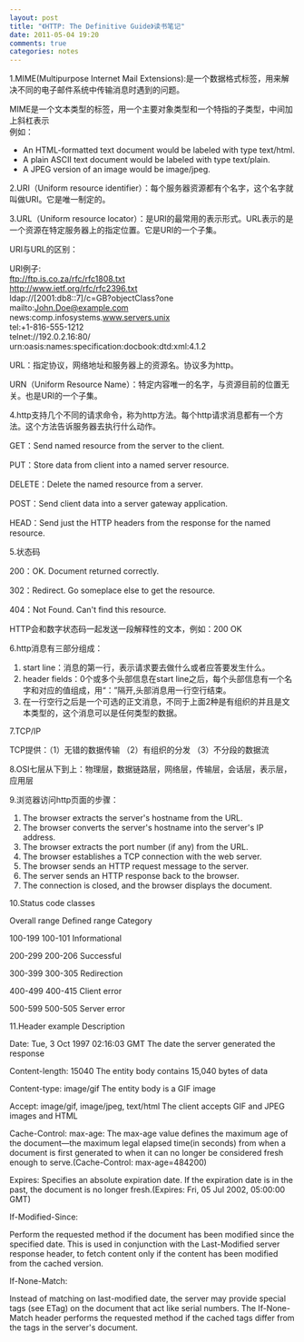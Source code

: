 ```yaml
---
layout: post
title: "《HTTP: The Definitive Guide》读书笔记"
date: 2011-05-04 19:20
comments: true
categories: notes
---
```

1.MIME(Multipurpose Internet Mail Extensions):是一个数据格式标签，用来解决不同的电子邮件系统中传输消息时遇到的问题。 
 
MIME是一个文本类型的标签，用一个主要对象类型和一个特指的子类型，中间加上斜杠表示  
例如：

* An HTML-formatted text document would be labeled with type text/html.  
* A plain ASCII text document would be labeled with type text/plain.  
* A JPEG version of an image would be image/jpeg.  

2.URI（Uniform resource identifier）：每个服务器资源都有个名字，这个名字就叫做URI。它是唯一制定的。

3.URL（Uniform resource locator）：是URI的最常用的表示形式。URL表示的是一个资源在特定服务器上的指定位置。它是URI的一个子集。 <!--more-->

URI与URL的区别：

URI例子:  
  ftp://ftp.is.co.za/rfc/rfc1808.txt  
  http://www.ietf.org/rfc/rfc2396.txt  
  ldap://[2001:db8::7]/c=GB?objectClass?one  
  mailto:John.Doe@example.com  
  news:comp.infosystems.www.servers.unix  
  tel:+1-816-555-1212  
  telnet://192.0.2.16:80/  
  urn:oasis:names:specification:docbook:dtd:xml:4.1.2  

URL：指定协议，网络地址和服务器上的资源名。协议多为http。

URN（Uniform Resource Name）：特定内容唯一的名字，与资源目前的位置无关。也是URI的一个子集。

4.http支持几个不同的请求命令，称为http方法。每个http请求消息都有一个方法。这个方法告诉服务器去执行什么动作。

GET：Send named resource from the server to the client.

PUT：Store data from client into a named server resource.

DELETE：Delete the named resource from a server.

POST：Send client data into a server gateway application.

HEAD：Send just the HTTP headers from the response for the named resource.

5.状态码

200：OK. Document returned correctly.

302：Redirect. Go someplace else to get the resource.

404：Not Found. Can't find this resource.

HTTP会和数字状态码一起发送一段解释性的文本，例如：200 OK
        

6.http消息有三部分组成：

1. start line：消息的第一行，表示请求要去做什么或者应答要发生什么。
2. header fields：0个或多个头部信息在start line之后，每个头部信息有一个名字和对应的值组成，用“：”隔开,头部消息用一行空行结束。
3. 在一行空行之后是一个可选的正文消息，不同于上面2种是有组织的并且是文本类型的，这个消息可以是任何类型的数据。

7.TCP/IP

TCP提供：（1）无错的数据传输  （2）有组织的分发  （3）不分段的数据流

8.OSI七层从下到上：物理层，数据链路层，网络层，传输层，会话层，表示层，应用层

9.浏览器访问http页面的步骤：

1. The browser extracts the server's hostname from the URL.
2. The browser converts the server's hostname into the server's IP address.
3. The browser extracts the port number (if any) from the URL.
4. The browser establishes a TCP connection with the web server.
5. The browser sends an HTTP request message to the server.
6. The server sends an HTTP response back to the browser.
7. The connection is closed, and the browser displays the document.

10.Status code classes 

Overall range  Defined range  Category

100-199        100-101        Informational

200-299        200-206        Successful

300-399        300-305        Redirection

400-499        400-415        Client error

500-599        500-505        Server error

11.Header example                    Description

Date: Tue, 3 Oct 1997 02:16:03 GMT  The date the server generated the response

Content-length: 15040               The entity body contains 15,040 bytes of data

Content-type: image/gif             The entity body is a GIF image

Accept: image/gif, image/jpeg, text/html   The client accepts GIF and JPEG images and HTML

Cache-Control: max-age: The max-age value defines the maximum age of the document—the maximum legal elapsed time(in seconds) from when a document is first generated to when it can no longer be                          considered fresh enough to serve.(Cache-Control: max-age=484200)

Expires: Specifies an absolute expiration date. If the expiration date is in the past, the document is no longer fresh.(Expires: Fri, 05 Jul 2002, 05:00:00 GMT)


If-Modified-Since: 

Perform the requested method if the document has been modified since the specified date. This is used in conjunction with the Last-Modified server response header, to fetch content only if the content has been modified from the cached version.

If-None-Match: 

Instead of matching on last-modified date, the server may provide special tags (see ETag) on the document that act like serial numbers. The If-None-Match header performs the requested method if the cached tags differ from the tags in the server's document.


